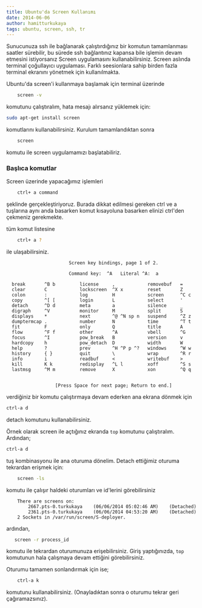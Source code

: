 ```yaml
---
title: Ubuntu'da Screen Kullanımı
date: 2014-06-06
author: hamitturkukaya
tags: ubuntu, screen, ssh, tr
---
```


Sunucunuza ssh ile bağlanarak çalıştırdığınız bir komutun tamamlanması saatler sürebilir, bu sürede ssh bağlantınız kapansa bile işlemin devam etmesini istiyorsanız Screen uygulamasını
kullanabilirsiniz. Screen aslında terminal çoğullayıcı uygulaması. Farklı seesionlara sahip birden fazla terminal ekranını yönetmek için kullanılmakta.

Ubuntu'da screen'i kullanmaya başlamak için terminal üzerinde


```bash
    screen -v
```

komutunu çalıştıralım, hata mesajı alırsanız yüklemek için:

```bash
sudo apt-get install screen
```

komutlarını kullanabilirsiniz. Kurulum tamamlandıktan sonra

```bash
    screen
```

komutu ile screen uygulamamızı başlatabiliriz.


### Başlıca komutlar

Screen üzerinde yapacağımız işlemleri

```bash
    ctrl+ a command
```

şeklinde gerçekleştiriyoruz. Burada dikkat edilmesi gereken ctrl ve a tuşlarına aynı anda basarken komut kısayoluna basarken elinizi ctrl'den çekmeniz gerekmekte.

tüm komut listesine
 
```bash
    ctrl+ a ?
```

ile ulaşabilirsiniz.

```text
                       Screen key bindings, page 1 of 2.

                       Command key:  ^A   Literal ^A:  a

  break       ^B b         license     ,            removebuf   =
  clear       C            lockscreen  ^X x         reset       Z
  colon       :            log         H            screen      ^C c
  copy        ^[ [         login       L            select      '
  detach      ^D d         meta        a            silence     _
  digraph     ^V           monitor     M            split       S
  displays    *            next        ^@ ^N sp n   suspend     ^Z z
  dumptermcap .            number      N            time        ^T t
  fit         F            only        Q            title       A
  flow        ^F f         other       ^A           vbell       ^G
  focus       ^I           pow_break   B            version     v
  hardcopy    h            pow_detach  D            width       W
  help        ?            prev        ^H ^P p ^?   windows     ^W w
  history     { }          quit        \            wrap        ^R r
  info        i            readbuf     <            writebuf    >
  kill        K k          redisplay   ^L l         xoff        ^S s
  lastmsg     ^M m         remove      X            xon         ^Q q


                  [Press Space for next page; Return to end.]
```

verdiğiniz bir komutu çalıştırmaya devam ederken ana ekrana dönmek için

```bash
ctrl-a d
```

detach komutunu kullanabilirsiniz.

Örnek olarak screen ile açtığınız ekranda `top` komutunu çalıştıralım. Ardından;

```bash
ctrl-a d
```

tuş kombinasyonu ile ana oturuma dönelim. Detach ettiğimiz oturuma tekrardan erişmek için:

```bash
    screen -ls
```

komutu ile çalışır haldeki oturumları ve id'lerini görebilirsiniz

```text
    There are screens on:
    	2667.pts-0.turkukaya	(06/06/2014 05:02:46 AM)	(Detached)
    	2361.pts-0.turkukaya	(06/06/2014 04:53:20 AM)	(Detached)
    2 Sockets in /var/run/screen/S-deployer.
```

ardından,

```bash
   screen -r process_id
```

komutu ile tekrardan oturumunuza erişebilirsiniz. Giriş yaptığınızda, `top` komutunun hala çalışmaya devam ettiğini görebilirsiniz.
 
Oturumu tamamen sonlandırmak için ise;

```bash
    ctrl-a k
```

komutunu kullanabilirsiniz. (Onayladıktan sonra o oturumu tekrar geri çağıramazsınız).